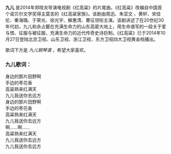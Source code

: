 

**九儿** 是2014年郑晓龙导演电视剧《红高粱》的片尾曲。《红高粱》改编自中国首个诺贝尔文学奖得主莫言的《红高粱家族》。该剧由周迅、朱亚文
、黄轩、宋佳伦、秦海璐、于荣光、徐光宇、解惠清、曹征领衔主演。该剧讲述了在20世纪30年代初，九儿和余占鳌在充满生命力的山东高密大地上，用生命谱写的一段关于爱与恨、征服与被征服，充满生命力的近代传奇史诗巨制。《红高粱》已于2014年10月27日登陆北京卫视、山东卫视、浙江卫视、东方卫视四大卫视黄金档播出。

  
歌词下方是 _九儿钢琴谱_ ，希望大家喜欢。

### 九儿歌词：

身边的那片田野啊  
手边的枣花香  
高粱熟来红满天  
九儿我送你去远方  
身边的那片田野啊  
手边的枣花香  
高粱熟来红满天  
九儿我送你去远方  
啊……啊……  
高粱熟来红满天  
九儿我送你去远方  
九儿我送你去远方

